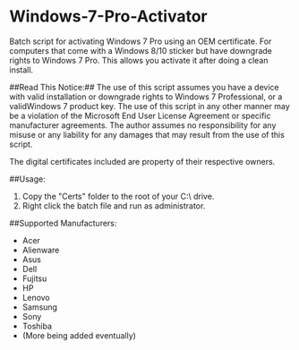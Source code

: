 # Windows-7-Pro-Activator
Batch script for activating Windows 7 Pro using an OEM certificate. For computers that come with a Windows 8/10 sticker but have downgrade rights to Windows 7 Pro. This allows you activate it after doing a clean install.

##Read This Notice:##
The use of this script assumes you have a device with valid installation or downgrade rights to Windows 7 Professional, or a validWindows 7 product key. The use of this script in any other manner may be a violation of the Microsoft End User License Agreement or specific manufacturer agreements. The author assumes no responsibility for any misuse or any liability for any damages that may result from the use of this script.

The digital certificates included are property of their respective owners.

##Usage:

1. Copy the "Certs" folder to the root of your C:\ drive.
2. Right click the batch file and run as administrator.

##Supported Manufacturers:
- Acer
- Alienware
- Asus
- Dell
- Fujitsu
- HP
- Lenovo
- Samsung
- Sony
- Toshiba
- (More being added eventually)
